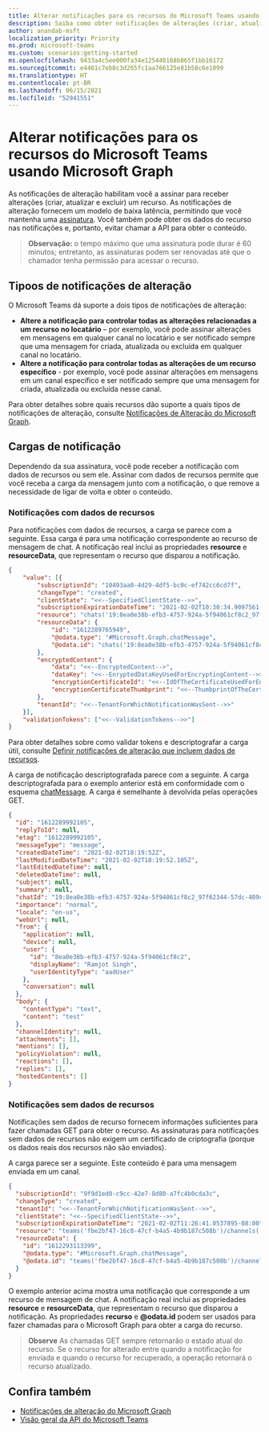```yaml
---
title: Alterar notificações para os recursos do Microsoft Teams usando Microsoft Graph
description: Saiba como obter notificações de alterações (criar, atualizar e excluir) para recursos no Microsoft Teams usando as APIs do Microsoft Graph
author: anandab-msft
localization_priority: Priority
ms.prod: microsoft-teams
ms.custom: scenarios:getting-started
ms.openlocfilehash: 9433a4c5ee000fa34e125440168b865f1bb16172
ms.sourcegitcommit: e4461c7eb8c3d265fc1aa766125e81b58c6e1099
ms.translationtype: HT
ms.contentlocale: pt-BR
ms.lasthandoff: 06/15/2021
ms.locfileid: "52941551"
---
```

# <a name="change-notifications-for-microsoft-teams-resources-using-microsoft-graph"></a>Alterar notificações para os recursos do Microsoft Teams usando Microsoft Graph

As notificações de alteração habilitam você a assinar para receber alterações (criar, atualizar e excluir) um recurso. As notificações de alteração fornecem um modelo de baixa latência, permitindo que você mantenha uma [assinatura](/graph/api/resources/webhooks?preserve-view=true). Você também pode obter os dados do recurso nas notificações e, portanto, evitar chamar a API para obter o conteúdo.

> **Observação:** o tempo máximo que uma assinatura pode durar é 60 minutos; entretanto, as assinaturas podem ser renovadas até que o chamador tenha permissão para acessar o recurso.

## <a name="change-notification-types"></a>Tipoos de notificações de alteração
O Microsoft Teams dá suporte a dois tipos de notificações de alteração:
- **Altere a notificação para controlar todas as alterações relacionadas a um recurso no locatário** – por exemplo, você pode assinar alterações em mensagens em qualquer canal no locatário e ser notificado sempre que uma mensagem for criada, atualizada ou excluída em qualquer canal no locatário.
- **Altere a notificação para controlar todas as alterações de um recurso específico** - por exemplo, você pode assinar alterações em mensagens em um canal específico e ser notificado sempre que uma mensagem for criada, atualizada ou excluída nesse canal.

Para obter detalhes sobre quais recursos dão suporte a quais tipos de notificações de alteração, consulte [Notificações de Alteração do Microsoft Graph](webhooks.md).
 

## <a name="notification-payloads"></a>Cargas de notificação

Dependendo da sua assinatura, você pode receber a notificação com dados de recursos ou sem ele. Assinar com dados de recursos permite que você receba a carga da mensagem junto com a notificação, o que remove a necessidade de ligar de volta e obter o conteúdo.

### <a name="notifications-with-resource-data"></a>Notificações com dados de recursos

Para notificações com dados de recursos, a carga se parece com a seguinte.  Essa carga é para uma notificação correspondente ao recurso de mensagem de chat. A notificação real inclui as propriedades **resource** e **resourceData**, que representam o recurso que disparou a notificação.

```json
{
    "value": [{
        "subscriptionId": "10493aa0-4d29-4df5-bc0c-ef742cc6cd7f",
        "changeType": "created",
        "clientState": "<<--SpecifiedClientState-->>",
        "subscriptionExpirationDateTime": "2021-02-02T10:30:34.9097561-08:00",
        "resource": "chats('19:8ea0e38b-efb3-4757-924a-5f94061cf8c2_97f62344-57dc-409c-88ad-c4af14158ff5@unq.gbl.spaces')/messages('1612289765949')",
        "resourceData": {
            "id": "1612289765949",
            "@odata.type": "#Microsoft.Graph.chatMessage",
            "@odata.id": "chats('19:8ea0e38b-efb3-4757-924a-5f94061cf8c2_97f62344-57dc-409c-88ad-c4af14158ff5@unq.gbl.spaces')/messages('1612289765949')"
        },
        "encryptedContent": {
            "data": "<<--EncryptedContent-->",
            "dataKey": "<<--EnryptedDataKeyUsedForEncryptingContent-->>",
            "encryptionCertificateId": "<<--IdOfTheCertificateUsedForEncryptingDataKey-->>",
            "encryptionCertificateThumbprint": "<<--ThumbprintOfTheCertificateUsedForEncryptingDataKey-->>"
        },
        "tenantId": "<<--TenantForWhichNotificationWasSent-->>"
    }],
    "validationTokens": ["<<--ValidationTokens-->>"]
}
```

Para obter detalhes sobre como validar tokens e descriptografar a carga útil, consulte [Definir notificações de alteração que incluem dados de recursos](webhooks-with-resource-data.md).

A carga de notificação descriptografada parece com a seguinte. A carga descriptografada para o exemplo anterior está em conformidade com o esquema [chatMessage](/graph/api/resources/chatMessage?preserve-view=true). A carga é semelhante à devolvida pelas operações GET.

```json
{
  "id": "1612289992105",
  "replyToId": null,
  "etag": "1612289992105",
  "messageType": "message",
  "createdDateTime": "2021-02-02T18:19:52Z",
  "lastModifiedDateTime": "2021-02-02T18:19:52.105Z",
  "lastEditedDateTime": null,
  "deletedDateTime": null,
  "subject": null,
  "summary": null,
  "chatId": "19:8ea0e38b-efb3-4757-924a-5f94061cf8c2_97f62344-57dc-409c-88ad-c4af14158ff5@unq.gbl.spaces",
  "importance": "normal",
  "locale": "en-us",
  "webUrl": null,
  "from": {
    "application": null,
    "device": null,
    "user": {
      "id": "8ea0e38b-efb3-4757-924a-5f94061cf8c2",
      "displayName": "Ramjot Singh",
      "userIdentityType": "aadUser"
    },
    "conversation": null
  },
  "body": {
    "contentType": "text",
    "content": "test"
  },
  "channelIdentity": null,
  "attachments": [],
  "mentions": [],
  "policyViolation": null,
  "reactions": [],
  "replies": [],
  "hostedContents": []
}
```

### <a name="notifications-without-resource-data"></a>Notificações sem dados de recursos

Notificações sem dados de recurso fornecem informações suficientes para fazer chamadas GET para obter o recurso. As assinaturas para notificações sem dados de recursos não exigem um certificado de criptografia (porque os dados reais dos recursos não são enviados).

A carga parece ser a seguinte. Este conteúdo é para uma mensagem enviada em um canal.

```json
{
  "subscriptionId": "9f9d1ed0-c9cc-42e7-8d80-a7fc4b0cda3c",
  "changeType": "created",
  "tenantId": "<<--TenantForWhichNotificationWasSent-->>",  
  "clientState": "<<--SpecifiedClientState-->>",
  "subscriptionExpirationDateTime": "2021-02-02T11:26:41.0537895-08:00",
  "resource": "teams('fbe2bf47-16c8-47cf-b4a5-4b9b187c508b')/channels('19:4a95f7d8db4c4e7fae857bcebe0623e6@thread.tacv2')/messages('1612293113399')",
  "resourceData": {
    "id": "1612293113399",
    "@odata.type": "#Microsoft.Graph.chatMessage",
    "@odata.id": "teams('fbe2bf47-16c8-47cf-b4a5-4b9b187c508b')/channels('19:4a95f7d8db4c4e7fae857bcebe0623e6@thread.tacv2')/messages('1612293113399')"
  }
}
```
O exemplo anterior acima mostra uma notificação que corresponde a um recurso de mensagem de chat. A notificação real inclui as propriedades **resource** e **resourceData**, que representam o recurso que disparou a notificação. As propriedades **recurso** e **@odata.id** podem ser usados para fazer chamadas para o Microsoft Graph para obter a carga do recurso.

> **Observe** As chamadas GET sempre retornarão o estado atual do recurso. Se o recurso for alterado entre quando a notificação for enviada e quando o recurso for recuperado, a operação retornará o recurso atualizado.

## <a name="see-also"></a>Confira também
- [Notificações de alteração do Microsoft Graph](webhooks.md)
- [Visão geral da API do Microsoft Teams](teams-concept-overview.md)
